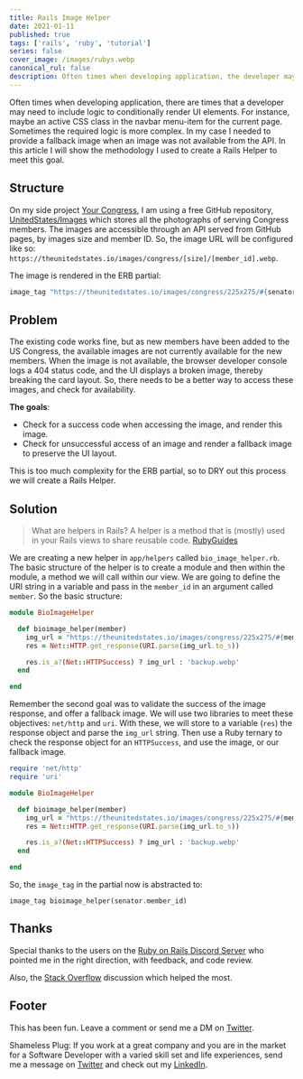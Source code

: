 ```yaml
---
title: Rails Image Helper
date: 2021-01-11
published: true
tags: ['rails', 'ruby', 'tutorial']
series: false
cover_image: /images/rubys.webp
canonical_rul: false
description: Often times when developing application, the developer may need to include logic to conditionally render UI elements. For instance, maybe an active CSS class in the navbar menu-item for the current page. Sometimes the required logic is more complex. In my case I needed to provide a fallback image when an image was not available from the API. In this article I will show the methodology I used to create a Rails Helper to meet this goal.
---
```

Often times when developing application, there are times that a developer may need to include logic to conditionally render UI elements. For instance, maybe an active CSS class in the navbar menu-item for the current page. Sometimes the required logic is more complex. In my case I needed to provide a fallback image when an image was not available from the API. In this article I will show the methodology I used to create a Rails Helper to meet this goal.

## Structure
On my side project [Your Congress](https://yourcongress.co/senators), I am using a free GitHub repository, [UnitedStates/Images](https://github.com/unitedstates/images/tree/gh-pages/congress) which stores all the photographs of serving Congress members. The images are accessible through an API served from GitHub pages, by images size and member ID. So, the image URL will be configured like so: `https://theunitedstates.io/images/congress/[size]/[member_id].webp`.

The image is rendered in the ERB partial:

```ruby
image_tag "https://theunitedstates.io/images/congress/225x275/#{senator.member_id}.webp"
```

## Problem
The existing code works fine, but as new members have been added to the US Congress, the available images are not currently available for the new members. When the image is not available, the browser developer console logs a 404 status code, and the UI displays a broken image, thereby breaking the card layout. So, there needs to be a better way to access these images, and check for availability.

**The goals**:
- Check for a success code when accessing the image, and render this image.
- Check for unsuccessful access of an image and render a fallback image to preserve the UI layout.

This is too much complexity for the ERB partial, so to DRY out this process we will create a Rails Helper.

## Solution
> What are helpers in Rails? A helper is a method that is (mostly) used in your Rails views to share reusable code.
> [RubyGuides](https://www.rubyguides.com/2020/01/rails-helpers/)

We are creating a new helper in `app/helpers` called `bio_image_helper.rb`. The basic structure of the helper is to create a module and then within the module, a method we will call within our view. We are going to define the URI string in a variable and pass in the `member_id` in an argument called `member`. So the basic structure:

```ruby
module BioImageHelper

  def bioimage_helper(member)
    img_url = "https://theunitedstates.io/images/congress/225x275/#{member}.webp"
    res = Net::HTTP.get_response(URI.parse(img_url.to_s))

    res.is_a?(Net::HTTPSuccess) ? img_url : 'backup.webp'
  end

end
```
Remember the second goal was to validate the success of the image response, and offer a fallback image. We will use two libraries to meet these objectives: `net/http` and `uri`. With these, we will store to a variable (`res`) the response object and parse the `img_url` string. Then use a Ruby ternary to check the response object for an `HTTPSuccess`, and use the image, or our fallback image.

```ruby
require 'net/http'
require 'uri'

module BioImageHelper

  def bioimage_helper(member)
    img_url = "https://theunitedstates.io/images/congress/225x275/#{member}.webp"
    res = Net::HTTP.get_response(URI.parse(img_url.to_s))

    res.is_a?(Net::HTTPSuccess) ? img_url : 'backup.webp'
  end

end
```

So, the `image_tag` in the partial now is abstracted to:
```
image_tag bioimage_helper(senator.member_id)
```

## Thanks
Special thanks to the users on the [Ruby on Rails Discord Server](https://discord.gg/uX2sCxxX) who pointed me in the right direction, with feedback, and code review.

Also, the [Stack Overflow](https://stackoverflow.com/questions/7205950/how-to-check-if-an-image-was-found-on-a-web-site) discussion which helped the most.

## Footer
This has been fun. Leave a comment or send me a DM on [Twitter](http://twitter.com/EclecticCoding).

Shameless Plug: If you work at a great company and you are in the market for a Software Developer with a varied skill set and life experiences, send me a message on [Twitter](http://twitter.com/EclecticCoding) and check out my [LinkedIn](http://www.linkedin.com/in/dev-chuck-smith).

